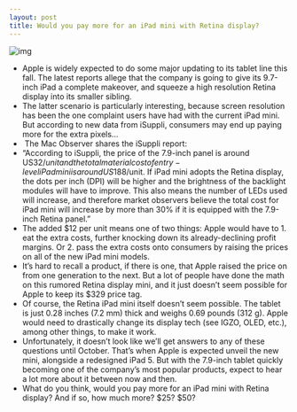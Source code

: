 ```yaml
---
layout: post
title: Would you pay more for an iPad mini with Retina display?
---
```

![img](http://media.idownloadblog.com/wp-content/uploads/2012/10/iPad-mini-flat-finger.jpg)
* Apple is widely expected to do some major updating to its tablet line this fall. The latest reports allege that the company is going to give its 9.7-inch iPad a complete makeover, and squeeze a high resolution Retina display into its smaller sibling.
* The latter scenario is particularly interesting, because screen resolution has been the one complaint users have had with the current iPad mini. But according to new data from iSuppli, consumers may end up paying more for the extra pixels…
*  The Mac Observer shares the iSuppli report:
* “According to iSuppli, the price of the 7.9-inch panel is around US$32/unit and the total material cost of entry-level iPad mini is around US$188/unit. If iPad mini adopts the Retina display, the dots per inch (DPI) will be higher and the brightness of the backlight modules will have to improve. This also means the number of LEDs used will increase, and therefore market observers believe the total cost for iPad mini will increase by more than 30% if it is equipped with the 7.9-inch Retina panel.”
* The added $12 per unit means one of two things: Apple would have to 1. eat the extra costs, further knocking down its already-declining profit margins. Or 2. pass the extra costs onto consumers by raising the prices on all of the new iPad mini models.
* It’s hard to recall a product, if there is one, that Apple raised the price on from one generation to the next. But a lot of people have done the math on this rumored Retina display mini, and it just doesn’t seem possible for Apple to keep its $329 price tag.
* Of course, the Retina iPad mini itself doesn’t seem possible. The tablet is just 0.28 inches (7.2 mm) thick and weighs 0.69 pounds (312 g). Apple would need to drastically change its display tech (see IGZO, OLED, etc.), among other things, to make it work.
* Unfortunately, it doesn’t look like we’ll get answers to any of these questions until October. That’s when Apple is expected unveil the new mini, alongside a redesigned iPad 5. But with the 7.9-inch tablet quickly becoming one of the company’s most popular products, expect to hear a lot more about it between now and then.
* What do you think, would you pay more for an iPad mini with Retina display? And if so, how much more? $25? $50?


